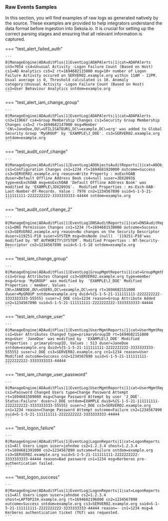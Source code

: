 
### Raw Events Samples

In this section, you will find examples of raw logs as generated natively by the source. These examples are provided to help integrators understand the data format before ingestion into Sekoia.io. It is crucial for setting up the correct parsing stages and ensuring that all relevant information is captured.


=== "test_alert_failed_auth"

    ```
	0|ManageEngine|ADAuditPlus|1|EventLog|ADAPAlerts|1|cat=ADAPAlerts cn3=7054 cs4=Unusual Activity -Logon Failure Count (Based on Host)  cs1=AD Analytics cs5=2 rt=1694682115000 msg=10+ number of Logon Failure Activity occured on SERVER02.example.org within 11AM - 12PM. Usual average is 0, Threshold calculated is 10. Anomaly category:Unusual Activity -Logon Failure Count (Based on Host)  cs3=User Behaviour Analytics sntdom=example.org
    ```



=== "test_alert_iam_change_group"

    ```
	0|ManageEngine|ADAuditPlus|1|EventLog|ADAPAlerts|1|cat=ADAPAlerts cn3=119667 cs4=Group Membership Changes cs1=Security Group Membership Changes cs5=2 rt=1694682147000 msg=Member 'CN\=JaneDoe,OU\=UTILISATEURS,DC\=example,DC\=org' was added to Global Security Group 'MyGROUP' by 'EXAMPLE\J_DOE'. cs3=SERVER02.example.org sntdom=example.org
    ```



=== "test_audit_conf_change"

    ```
	0|ManageEngine|ADAuditPlus|1|EventLog|ADObjectsAuditReports|1|cat=ADObjectsAuditReports cs1=Configuration Changes cn1=1234 rt=1694681920000 outcome=Success cs3=SERVER02.example.org reason=Write Property : msExchOAB duser=Default Offline Address Book cs4=null suser=JDX2093$ type=msExchOAB msg=msExchOAB 'Default Offline Address Book' was modified by 'EXAMPLE\JDX2093$'.  Modified Properties : ms-Exch-OAB-Last-Number-Of-Records. Value : 7970 cn2=1234567890 suid=S-1-5-21-111111111-2222222222-3333333333-44444 sntdom=example.org
    ```



=== "test_audit_conf_change_2"

    ```
	0|ManageEngine|ADAuditPlus|1|EventLog|DNSAuditReports|1|cat=DNSAuditReports cs1=DNS Permission Changes cn1=1234 rt=1694681538000 outcome=Success cs3=SERVER02.example.org reason=No changes on the Security Descriptor duser=119251-P10 suser=SYSTEM msg=dnsNode (null)  '119251-P10'was modified by 'NT AUTHORITY\SYSTEM'. Modified Properties : NT-Security-Descriptor cn2=1234567890 suid=S-1-5-18 sntdom=example.org
    ```



=== "test_iam_change_group"

    ```
	0|ManageEngine|ADAuditPlus|1|EventLog|GroupMgmtReports|1|cat=GroupMgmtReports cs1=Group Attributes Changed cs3=SERVER02.example.org type=member msg=Group 'MyGROUP' was modified by  'EXAMPLE\J_DOE' Modified Properties : member, Values : CN\=JANEDOE,OU\=USERS,DC\=example,DC\=org rt=1694682151000 duser=MyGROUP sntdom=example.org duid=%{S-1-5-21-111111111-2222222222-3333333333-55555} suser=J_DOE cn1=1234 reason=Group Attribute Added cn2=1234567890 suid=S-1-5-21-111111111-2222222222-3333333333-44444
    ```



=== "test_iam_change_user"

    ```
	0|ManageEngine|ADAuditPlus|1|EventLog|UserMgmtReports|1|cat=UserMgmtReports cs1=User Attributes Changed type=primaryGroupID rt=1694682151000 msg=User 'JaneDoe' was modified by  'EXAMPLE\J_DOE' Modified Properties : primaryGroupID, Values : 513 duser=JaneDoe sntdom=example.org duid=%{S-1-5-21-111111111-2222222222-3333333333-55555} suser=J_DOE cs3=SERVER02.example.org cn1=1234 reason=User Modified outcome=Success cn2=1234567890 suid=S-1-5-21-111111111-2222222222-3333333333-44444
    ```



=== "test_iam_change_user_password"

    ```
	0|ManageEngine|ADAuditPlus|1|EventLog|UserMgmtReports|1|cat=UserMgmtReports cs1=Password Changed Users type=Change Password Attempt rt=1694681589000 msg=Change Password Attempt by user 'J_DOE'. Status:Failure' duser=J_DOE sntdom=EXAMPLE duid=%{S-1-5-21-111111111-2222222222-3333333333-55555} suser=J_DOE cs3=SERVER02.example.org cn1=1234 reason=Change Password Attempt outcome=Failure cn2=1234567890 suid=S-1-5-21-111111111-2222222222-3333333333-44444
    ```



=== "test_logon_failure"

    ```
	0|ManageEngine|ADAuditPlus|1|EventLog|LogonReports|1|cat=LogonReports cs1=All Users Logon suser=johndoe cs2=1.2.3.4 shost=1.2.3.4 rt=1694681391000 cn2=1234567890 outcome=Failure sntdom=example.org cs3=SERVER02.example.org suid=S-1-5-21-111111111-2222222222-3333333333-44444 reason=Bad password cn1=1234 msg=Kerberos pre-authentication failed.
    ```



=== "test_logon_success"

    ```
	0|ManageEngine|ADAuditPlus|1|EventLog|LogonReports|1|cat=LogonReports cs1=All Users Logon suser=johndoe cs2=1.2.3.4 shost=LAPTOP234.example.org rt=1694682196000 cn2=1234567890 outcome=Success sntdom=example.org cs3=SERVER02.example.org suid=S-1-5-21-111111111-2222222222-3333333333-44444 reason=- cn1=1234 msg=A Kerberos authentication ticket (TGT) was requested.
    ```



